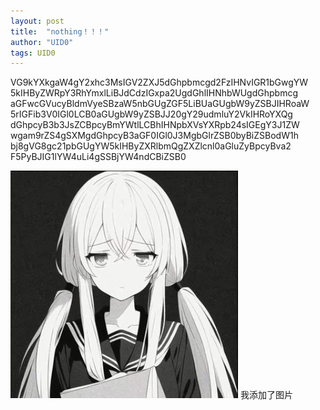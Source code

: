 ```yaml
---
layout: post
title:  "nothing！！！"
author: "UID0"
tags: UID0
---
```


VG9kYXkgaW4gY2xhc3MsIGV2ZXJ5dGhpbmcgd2FzIHNvIGR1bGwgYW  5kIHByZWRpY3RhYmxlLiBJdCdzIGxpa2UgdGhlIHNhbWUgdGhpbmcg  aGFwcGVucyBldmVyeSBzaW5nbGUgZGF5LiBUaGUgbW9yZSBJIHRoaW  5rIGFib3V0IGl0LCB0aGUgbW9yZSBJJ20gY29udmluY2VkIHRoYXQg  dGhpcyB3b3JsZCBpcyBmYWtlLCBhIHNpbXVsYXRpb24sIGEgY3J1ZW  wgam9rZS4gSXMgdGhpcyB3aGF0IGl0J3MgbGlrZSB0byBiZSBodW1h  bj8gVG8gc21pbGUgYW5kIHByZXRlbmQgZXZlcnl0aGluZyBpcyBva2  F5PyBJIG1lYW4uLi4gSSBjYW4ndCBiZSB0

![UID0](https://raw.githubusercontent.com/UID-0000000/UID-0000000.github.io/main/images/uid1.jpg)
我添加了图片